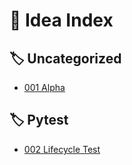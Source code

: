 # 🧠 Idea Index

## 🏷️ Uncategorized

- [001 Alpha](ideas/001_alpha.md)

## 🏷️ Pytest

- [002 Lifecycle Test](ideas/002_lifecycle_test.md)

